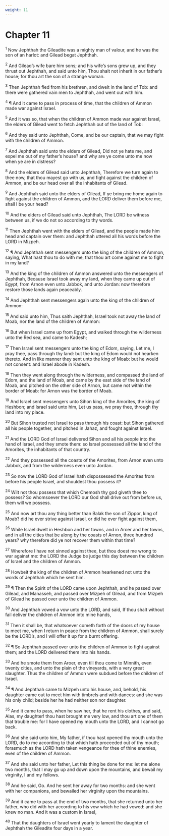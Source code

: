 ```yaml
---
weight: 11
---
```


# Chapter 11

<sup>1</sup> Now Jephthah the Gileadite was a mighty man of valour, and he was the son of an harlot: and Gilead begat Jephthah. 

<sup>2</sup> And Gilead’s wife bare him sons; and his wife’s sons grew up, and they thrust out Jephthah, and said unto him, Thou shalt not inherit in our father’s house; for thou art the son of a strange woman. 

<sup>3</sup> Then Jephthah fled from his brethren, and dwelt in the land of Tob: and there were gathered vain men to Jephthah, and went out with him. 

<sup>4</sup> ¶ And it came to pass in process of time, that the children of Ammon made war against Israel. 

<sup>5</sup> And it was so, that when the children of Ammon made war against Israel, the elders of Gilead went to fetch Jephthah out of the land of Tob: 

<sup>6</sup> And they said unto Jephthah, Come, and be our captain, that we may fight with the children of Ammon. 

<sup>7</sup> And Jephthah said unto the elders of Gilead, Did not ye hate me, and expel me out of my father’s house? and why are ye come unto me now when ye are in distress? 

<sup>8</sup> And the elders of Gilead said unto Jephthah, Therefore we turn again to thee now, that thou mayest go with us, and fight against the children of Ammon, and be our head over all the inhabitants of Gilead. 

<sup>9</sup> And Jephthah said unto the elders of Gilead, If ye bring me home again to fight against the children of Ammon, and the LORD deliver them before me, shall I be your head? 

<sup>10</sup> And the elders of Gilead said unto Jephthah, The LORD be witness between us, if we do not so according to thy words. 

<sup>11</sup> Then Jephthah went with the elders of Gilead, and the people made him head and captain over them: and Jephthah uttered all his words before the LORD in Mizpeh. 

<sup>12</sup> ¶ And Jephthah sent messengers unto the king of the children of Ammon, saying, What hast thou to do with me, that thou art come against me to fight in my land? 

<sup>13</sup> And the king of the children of Ammon answered unto the messengers of Jephthah, Because Israel took away my land, when they came up out of Egypt, from Arnon even unto Jabbok, and unto Jordan: now therefore restore those lands again peaceably. 

<sup>14</sup> And Jephthah sent messengers again unto the king of the children of Ammon: 

<sup>15</sup> And said unto him, Thus saith Jephthah, Israel took not away the land of Moab, nor the land of the children of Ammon: 

<sup>16</sup> But when Israel came up from Egypt, and walked through the wilderness unto the Red sea, and came to Kadesh; 

<sup>17</sup> Then Israel sent messengers unto the king of Edom, saying, Let me, I pray thee, pass through thy land: but the king of Edom would not hearken thereto. And in like manner they sent unto the king of Moab: but he would not consent: and Israel abode in Kadesh. 

<sup>18</sup> Then they went along through the wilderness, and compassed the land of Edom, and the land of Moab, and came by the east side of the land of Moab, and pitched on the other side of Arnon, but came not within the border of Moab: for Arnon was the border of Moab. 

<sup>19</sup> And Israel sent messengers unto Sihon king of the Amorites, the king of Heshbon; and Israel said unto him, Let us pass, we pray thee, through thy land into my place. 

<sup>20</sup> But Sihon trusted not Israel to pass through his coast: but Sihon gathered all his people together, and pitched in Jahaz, and fought against Israel. 

<sup>21</sup> And the LORD God of Israel delivered Sihon and all his people into the hand of Israel, and they smote them: so Israel possessed all the land of the Amorites, the inhabitants of that country. 

<sup>22</sup> And they possessed all the coasts of the Amorites, from Arnon even unto Jabbok, and from the wilderness even unto Jordan. 

<sup>23</sup> So now the LORD God of Israel hath dispossessed the Amorites from before his people Israel, and shouldest thou possess it? 

<sup>24</sup> Wilt not thou possess that which Chemosh thy god giveth thee to possess? So whomsoever the LORD our God shall drive out from before us, them will we possess. 

<sup>25</sup> And now art thou any thing better than Balak the son of Zippor, king of Moab? did he ever strive against Israel, or did he ever fight against them, 

<sup>26</sup> While Israel dwelt in Heshbon and her towns, and in Aroer and her towns, and in all the cities that be along by the coasts of Arnon, three hundred years? why therefore did ye not recover them within that time? 

<sup>27</sup> Wherefore I have not sinned against thee, but thou doest me wrong to war against me: the LORD the Judge be judge this day between the children of Israel and the children of Ammon. 

<sup>28</sup> Howbeit the king of the children of Ammon hearkened not unto the words of Jephthah which he sent him. 

<sup>29</sup> ¶ Then the Spirit of the LORD came upon Jephthah, and he passed over Gilead, and Manasseh, and passed over Mizpeh of Gilead, and from Mizpeh of Gilead he passed over unto the children of Ammon. 

<sup>30</sup> And Jephthah vowed a vow unto the LORD, and said, If thou shalt without fail deliver the children of Ammon into mine hands, 

<sup>31</sup> Then it shall be, that whatsoever cometh forth of the doors of my house to meet me, when I return in peace from the children of Ammon, shall surely be the LORD’s, and I will offer it up for a burnt offering. 

<sup>32</sup> ¶ So Jephthah passed over unto the children of Ammon to fight against them; and the LORD delivered them into his hands. 

<sup>33</sup> And he smote them from Aroer, even till thou come to Minnith, even twenty cities, and unto the plain of the vineyards, with a very great slaughter. Thus the children of Ammon were subdued before the children of Israel. 

<sup>34</sup> ¶ And Jephthah came to Mizpeh unto his house, and, behold, his daughter came out to meet him with timbrels and with dances: and she was his only child; beside her he had neither son nor daughter. 

<sup>35</sup> And it came to pass, when he saw her, that he rent his clothes, and said, Alas, my daughter! thou hast brought me very low, and thou art one of them that trouble me: for I have opened my mouth unto the LORD, and I cannot go back. 

<sup>36</sup> And she said unto him, My father, if thou hast opened thy mouth unto the LORD, do to me according to that which hath proceeded out of thy mouth; forasmuch as the LORD hath taken vengeance for thee of thine enemies, even of the children of Ammon. 

<sup>37</sup> And she said unto her father, Let this thing be done for me: let me alone two months, that I may go up and down upon the mountains, and bewail my virginity, I and my fellows. 

<sup>38</sup> And he said, Go. And he sent her away for two months: and she went with her companions, and bewailed her virginity upon the mountains. 

<sup>39</sup> And it came to pass at the end of two months, that she returned unto her father, who did with her according to his vow which he had vowed: and she knew no man. And it was a custom in Israel, 

<sup>40</sup> That the daughters of Israel went yearly to lament the daughter of Jephthah the Gileadite four days in a year. 


